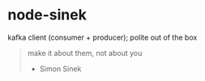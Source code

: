 # node-sinek

kafka client (consumer + producer); polite out of the box

> make it about them, not about you
> - Simon Sinek



